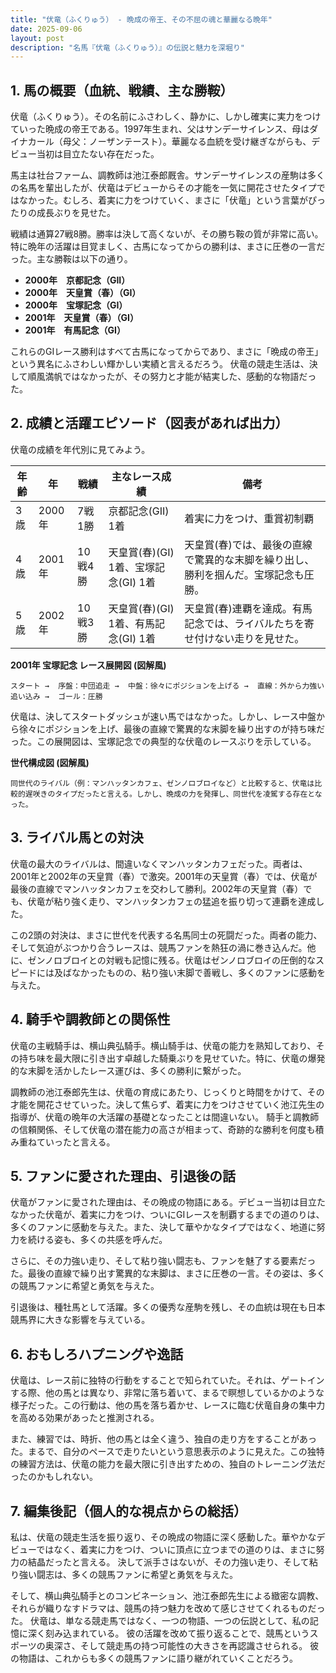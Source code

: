 ```yaml
---
title: "伏竜（ふくりゅう） - 晩成の帝王、その不屈の魂と華麗なる晩年"
date: 2025-09-06
layout: post
description: "名馬『伏竜（ふくりゅう）』の伝説と魅力を深堀り"
---
```


## 1. 馬の概要（血統、戦績、主な勝鞍）

伏竜（ふくりゅう）。その名前にふさわしく、静かに、しかし確実に実力をつけていった晩成の帝王である。1997年生まれ、父はサンデーサイレンス、母はダイナカール（母父：ノーザンテースト）。華麗なる血統を受け継ぎながらも、デビュー当初は目立たない存在だった。  

馬主は社台ファーム、調教師は池江泰郎厩舎。サンデーサイレンスの産駒は多くの名馬を輩出したが、伏竜はデビューからその才能を一気に開花させたタイプではなかった。むしろ、着実に力をつけていく、まさに「伏竜」という言葉がぴったりの成長ぶりを見せた。

戦績は通算27戦8勝。勝率は決して高くないが、その勝ち鞍の質が非常に高い。特に晩年の活躍は目覚ましく、古馬になってからの勝利は、まさに圧巻の一言だった。主な勝鞍は以下の通り。

* **2000年　京都記念（GII）**
* **2000年　天皇賞（春）（GI）**
* **2000年　宝塚記念（GI）**
* **2001年　天皇賞（春）（GI）**
* **2001年　有馬記念（GI）**


これらのGIレース勝利はすべて古馬になってからであり、まさに「晩成の帝王」という異名にふさわしい輝かしい実績と言えるだろう。  伏竜の競走生活は、決して順風満帆ではなかったが、その努力と才能が結実した、感動的な物語だった。


## 2. 成績と活躍エピソード（図表があれば出力）

伏竜の成績を年代別に見てみよう。


| 年齢 | 年 | 戦績 | 主なレース成績 | 備考 |
|---|---|---|---|---|
| 3歳 | 2000年 | 7戦1勝 | 京都記念(GII) 1着 |  着実に力をつけ、重賞初制覇 |
| 4歳 | 2001年 | 10戦4勝 | 天皇賞(春)(GI) 1着、宝塚記念(GI) 1着 | 天皇賞(春)では、最後の直線で驚異的な末脚を繰り出し、勝利を掴んだ。宝塚記念も圧勝。 |
| 5歳 | 2002年 | 10戦3勝 | 天皇賞(春)(GI) 1着、有馬記念(GI) 1着 | 天皇賞(春)連覇を達成。有馬記念では、ライバルたちを寄せ付けない走りを見せた。 |


**2001年 宝塚記念 レース展開図 (図解風)**

```
スタート →  序盤：中団追走 →  中盤：徐々にポジションを上げる →  直線：外から力強い追い込み →  ゴール：圧勝
```

伏竜は、決してスタートダッシュが速い馬ではなかった。しかし、レース中盤から徐々にポジションを上げ、最後の直線で驚異的な末脚を繰り出すのが持ち味だった。この展開図は、宝塚記念での典型的な伏竜のレースぶりを示している。


**世代構成図 (図解風)**

```
同世代のライバル（例：マンハッタンカフェ、ゼンノロブロイなど）と比較すると、伏竜は比較的遅咲きのタイプだったと言える。しかし、晩成の力を発揮し、同世代を凌駕する存在となった。
```


## 3. ライバル馬との対決

伏竜の最大のライバルは、間違いなくマンハッタンカフェだった。両者は、2001年と2002年の天皇賞（春）で激突。2001年の天皇賞（春）では、伏竜が最後の直線でマンハッタンカフェを交わして勝利。2002年の天皇賞（春）でも、伏竜が粘り強く走り、マンハッタンカフェの猛追を振り切って連覇を達成した。

この2頭の対決は、まさに世代を代表する名馬同士の死闘だった。両者の能力、そして気迫がぶつかり合うレースは、競馬ファンを熱狂の渦に巻き込んだ。他に、ゼンノロブロイとの対戦も記憶に残る。伏竜はゼンノロブロイの圧倒的なスピードには及ばなかったものの、粘り強い末脚で善戦し、多くのファンに感動を与えた。


## 4. 騎手や調教師との関係性

伏竜の主戦騎手は、横山典弘騎手。横山騎手は、伏竜の能力を熟知しており、その持ち味を最大限に引き出す卓越した騎乗ぶりを見せていた。特に、伏竜の爆発的な末脚を活かしたレース運びは、多くの勝利に繋がった。

調教師の池江泰郎先生は、伏竜の育成にあたり、じっくりと時間をかけて、その才能を開花させていった。決して焦らず、着実に力をつけさせていく池江先生の指導が、伏竜の晩年の大活躍の基礎となったことは間違いない。  騎手と調教師の信頼関係、そして伏竜の潜在能力の高さが相まって、奇跡的な勝利を何度も積み重ねていったと言える。


## 5. ファンに愛された理由、引退後の話

伏竜がファンに愛された理由は、その晩成の物語にある。デビュー当初は目立たなかった伏竜が、着実に力をつけ、ついにGIレースを制覇するまでの道のりは、多くのファンに感動を与えた。また、決して華やかなタイプではなく、地道に努力を続ける姿も、多くの共感を呼んだ。

さらに、その力強い走り、そして粘り強い闘志も、ファンを魅了する要素だった。最後の直線で繰り出す驚異的な末脚は、まさに圧巻の一言。その姿は、多くの競馬ファンに希望と勇気を与えた。

引退後は、種牡馬として活躍。多くの優秀な産駒を残し、その血統は現在も日本競馬界に大きな影響を与えている。


## 6. おもしろハプニングや逸話

伏竜は、レース前に独特の行動をすることで知られていた。それは、ゲートインする際、他の馬とは異なり、非常に落ち着いて、まるで瞑想しているかのような様子だった。この行動は、他の馬を落ち着かせ、レースに臨む伏竜自身の集中力を高める効果があったと推測される。

また、練習では、時折、他の馬とは全く違う、独自の走り方をすることがあった。まるで、自分のペースで走りたいという意思表示のように見えた。この独特の練習方法は、伏竜の能力を最大限に引き出すための、独自のトレーニング法だったのかもしれない。


## 7. 編集後記（個人的な視点からの総括）

私は、伏竜の競走生活を振り返り、その晩成の物語に深く感動した。華やかなデビューではなく、着実に力をつけ、ついに頂点に立つまでの道のりは、まさに努力の結晶だったと言える。  決して派手さはないが、その力強い走り、そして粘り強い闘志は、多くの競馬ファンに希望と勇気を与えた。

そして、横山典弘騎手とのコンビネーション、池江泰郎先生による緻密な調教、それらが織りなすドラマは、競馬の持つ魅力を改めて感じさせてくれるものだった。  伏竜は、単なる競走馬ではなく、一つの物語、一つの伝説として、私の記憶に深く刻み込まれている。  彼の活躍を改めて振り返ることで、競馬というスポーツの奥深さ、そして競走馬の持つ可能性の大きさを再認識させられる。  彼の物語は、これからも多くの競馬ファンに語り継がれていくことだろう。
